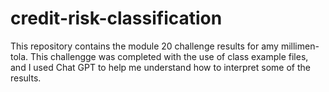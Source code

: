 # credit-risk-classification

This repository contains the module 20 challenge results for amy millimen-tola.  This challengge was completed with the use of class example files, and I used Chat GPT to help me understand how to interpret some of the results.


